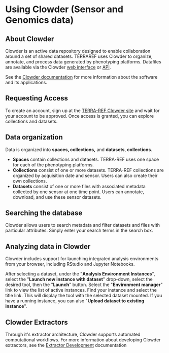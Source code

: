 # Using Clowder \(Sensor and Genomics data\)

## About Clowder

Clowder is an active data repository designed to enable collaboration around a set of shared datasets. TERRAREF uses Clowder to organize, annotate, and process data generated by phenotyping platforms. Datafiles are available via the Clowder [web interface](http://terraref.ncsa.illinois.edu/clowder/spaces) or [API](https://terraref.ncsa.illinois.edu/clowder/assets/docs/api/index.html).

See the [Clowder documentation](https://clowder.ncsa.illinois.edu/docs/) for more information about the software and its applications.

## Requesting Access

To create an account, sign up at the [TERRA-REF Clowder site](https://terraref.ncsa.illinois.edu/clowder/spaces) and wait for your account to be approved. Once access is granted, you can explore collections and datasets.

## **Data organization**

Data is organized into **spaces, collections,** and **datasets**, **collections**.

* **Spaces** contain collections and datasets. TERRA-REF uses one space for each of the phenotyping platforms.
* **Collections** consist of one or more datasets. TERRA-REF collections are organized by acquisition date and sensor. Users can also create their own collections.
* **Datasets** consist of one or more files with associated metadata collected by one sensor at one time point. Users can annotate, download, and use these sensor datasets.

## **Searching the database**

Clowder allows users to search metadata and filter datasets and files with particular attributes. Simply enter your search terms in the search box.

## Analyzing data in Clowder

Clowder includes support for launching integrated analysis environments from your browser, including RStudio and Jupyter Notebooks.

After selecting a dataset, under the "**Analysis Environment Instances**", select the "**Launch new instance with dataset**" drop-down, select the desired tool, then the "**Launch**" button. Select the "**Environment manager**" link to view the list of active instances. Find your instance and select the title link. This will display the tool with the selected dataset mounted. If you have a running instance, you can also "**Upload dataset to existing instance**".

## Clowder Extractors

Through it's extractor architecture, Clowder supports automated computational workflows. For more information about developing Clowder extractors, see the [Extractor Development](https://opensource.ncsa.illinois.edu/confluence/display/CATS/Extractor+Development) documentation


